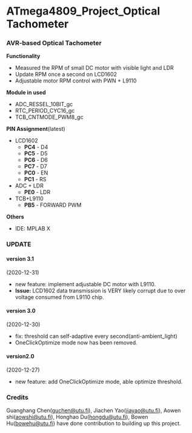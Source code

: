 # ATmega4809_Project_Optical Tachometer

### AVR-based Optical Tachometer

**Functionality** 

- Measured the RPM of small DC motor with visible light and LDR
- Update RPM once a second on LCD1602
- Adjustable motor RPM control with PWN + L9110

**Module in used**

- ADC_RESSEL_10BIT_gc
- RTC_PERIOD_CYC16_gc
- TCB_CNTMODE_PWM8_gc

**PIN Assignment**(latest)

- LCD1602
  - **PC4** - D4
  - **PC5** - D5
  - **PC6** - D6
  - **PC7** - D7
  - **PC0** - EN
  - **PC1** - RS
- ADC + LDR
  - **PE0** - LDR
- TCB+L9110
  - **PB5** - FORWARD PWM

**Others**

- IDE: MPLAB X 

### UPDATE

#### version 3.1

(2020-12-31)

- new feature: implement adjustable DC motor with L9110.
- **Issue:** LCD1602 data transmission  is VERY likely corrupt due to over voltage consumed from L9110 chip. 

#### version 3.0

(2020-12-30)

- fix: threshold can self-adaptive every second(anti-ambient_light)
- OneClickOptimize mode now has been removed.

#### version2.0 

(2020-12-27)

- new feature: add OneClickOptimize mode, able optimize threshold. 

### Credits
Guanghang Chen(guchen@utu.fi), Jiachen Yao(jiayao@utu.fi), Aowen shi(aowshi@utu.fi), Honghao Du(hongdu@utu.fi), Bowen Hu(bowehu@utu.fi) have done contribution to building up this project.
